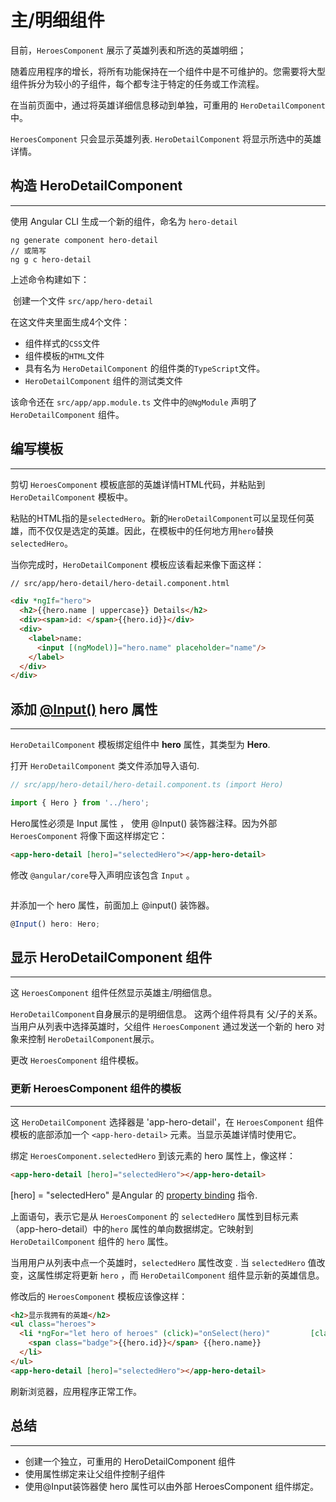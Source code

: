 # 主/明细组件

目前，`HeroesComponent`  展示了英雄列表和所选的英雄明细；

随着应用程序的增长，将所有功能保持在一个组件中是不可维护的。您需要将大型组件拆分为较小的子组件，每个都专注于特定的任务或工作流程。

在当前页面中，通过将英雄详细信息移动到单独，可重用的 `HeroDetailComponent` 中。

`HeroesComponent`  只会显示英雄列表.  `HeroDetailComponent` 将显示所选中的英雄详情。

## 构造 HeroDetailComponent 

------

使用  Angular CLI 生成一个新的组件，命名为 `hero-detail`

```
ng generate component hero-detail
// 或简写
ng g c hero-detail
```

上述命令构建如下：

​	创建一个文件 `src/app/hero-detail`

在这文件夹里面生成4个文件：

- 组件样式的`CSS`文件
- 组件模板的`HTML`文件
- 具有名为 `HeroDetailComponent` 的组件类的`TypeScript`文件。
- `HeroDetailComponent` 	组件的测试类文件

该命令还在 `src/app/app.module.ts` 文件中的`@NgModule` 声明了 `HeroDetailComponent` 组件。

## 编写模板

------

剪切 `HeroesComponent`  模板底部的英雄详情HTML代码，并粘贴到 `HeroDetailComponent` 模板中。

粘贴的HTML指的是`selectedHero`。新的`HeroDetailComponent`可以呈现任何英雄，而不仅仅是选定的英雄。因此，在模板中的任何地方用`hero`替换`selectedHero`。

当你完成时，`HeroDetailComponent`  模板应该看起来像下面这样：

```html
// src/app/hero-detail/hero-detail.component.html

<div *ngIf="hero">
  <h2>{{hero.name | uppercase}} Details</h2>
  <div><span>id: </span>{{hero.id}}</div>
  <div>
    <label>name:
      <input [(ngModel)]="hero.name" placeholder="name"/>
    </label>
  </div>
</div>
```

## 添加 [@Input()](https://angular.io/api/core/Input) hero 属性 
------

`HeroDetailComponent`  模板绑定组件中 **hero**  属性，其类型为 **Hero**.

打开 `HeroDetailComponent` 类文件添加导入语句.

```typescript
// src/app/hero-detail/hero-detail.component.ts (import Hero)

import { Hero } from '../hero';
```

Hero属性必须是 Input 属性 ， 使用 @Input() 装饰器注释。因为外部 `HeroesComponent` 将像下面这样绑定它：

```html
<app-hero-detail [hero]="selectedHero"></app-hero-detail>
```

修改 `@angular/core`导入声明应该包含 `Input` 。

```typescript

```

并添加一个 hero 属性，前面加上 @input() 装饰器。

```typescript
@Input() hero: Hero;
```

## 显示 HeroDetailComponent 组件

------

这 `HeroesComponent`  组件任然显示英雄主/明细信息。

`HeroDetailComponent`自身展示的是明细信息。 这两个组件将具有 父/子的关系。当用户从列表中选择英雄时，父组件 `HeroesComponent` 通过发送一个新的 hero 对象来控制 `HeroDetailComponent`展示。

更改 `HeroesComponent`  组件模板。

### 更新  HeroesComponent 组件的模板

------

这 `HeroDetailComponent`  选择器是 'app-hero-detail'，在 `HeroesComponent` 组件模板的底部添加一个 `<app-hero-detail>` 元素。当显示英雄详情时使用它。

绑定 `HeroesComponent.selectedHero` 到该元素的 hero 属性上，像这样：

```html
<app-hero-detail [hero]="selectedHero"></app-hero-detail>
```

[hero] = "selectedHero" 是Angular 的 [property binding](https://angular.io/guide/template-syntax#property-binding) 指令. 

上面语句，表示它是从 `HeroesComponent` 的 `selectedHero` 属性到目标元素（app-hero-detail）中的`hero` 属性的单向数据绑定。它映射到 `HeroDetailComponent` 组件的 `hero` 属性。

当用用户从列表中点一个英雄时，`selectedHero`  属性改变 . 当 `selectedHero` 值改变，这属性绑定将更新 `hero` ，而 `HeroDetailComponent` 组件显示新的英雄信息。

修改后的 `HeroesComponent` 模板应该像这样：

```html
<h2>显示我拥有的英雄</h2>
<ul class="heroes">
  <li *ngFor="let hero of heroes" (click)="onSelect(hero)" 	       [class.selected]="hero === selectedHero">
    <span class="badge">{{hero.id}}</span> {{hero.name}}
  </li>
</ul>
<app-hero-detail [hero]="selectedHero"></app-hero-detail>
```

刷新浏览器，应用程序正常工作。

## 总结

------



- 创建一个独立，可重用的 HeroDetailComponent 组件
- 使用属性绑定来让父组件控制子组件
- 使用@Input装饰器使 hero 属性可以由外部 HeroesComponent 组件绑定。
